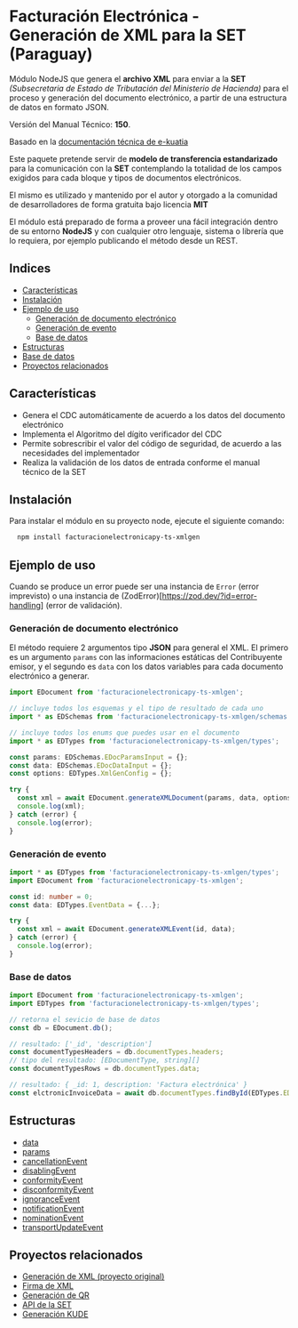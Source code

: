 # Facturación Electrónica - Generación de XML para la SET (Paraguay)

Módulo NodeJS que genera el **archivo XML** para enviar a la **SET** _(Subsecretaria de Estado de Tributación del Ministerio de Hacienda)_ para el proceso y generación del documento electrónico, a partir de una estructura de datos en formato JSON.

Versión del Manual Técnico: **150**.

Basado en la [documentación técnica de e-kuatia](https://www.dnit.gov.py/web/e-kuatia/documentacion-tecnica)

Este paquete pretende servir de **modelo de transferencia estandarizado** para la comunicación con la **SET** contemplando la totalidad de los campos exigidos para cada bloque y tipos de documentos electrónicos.

El mismo es utilizado y mantenido por el autor y otorgado a la comunidad de desarrolladores de forma gratuita bajo licencia **MIT**

El módulo está preparado de forma a proveer una fácil integración dentro de su entorno **NodeJS** y con cualquier otro lenguaje, sistema o librería que lo requiera, por ejemplo publicando el método desde un REST.

## Indices
- [Características](#características)
- [Instalación](#instalación)
- [Ejemplo de uso](#ejemplo-de-uso)
  - [Generación de documento electrónico](#generación-de-documento-electrónico)
  - [Generación de evento](#generación-de-evento)
  - [Base de datos](#base-de-datos)
- [Estructuras](#estructuras)
- [Base de datos](#base-de-datos)
- [Proyectos relacionados](#proyectos-relacionados)

## Características

- Genera el CDC automáticamente de acuerdo a los datos del documento electrónico
- Implementa el Algoritmo del dígito verificador del CDC
- Permite sobrescribir el valor del código de seguridad, de acuerdo a las necesidades del implementador
- Realiza la validación de los datos de entrada conforme el manual técnico de la SET

## Instalación

Para instalar el módulo en su proyecto node, ejecute el siguiente comando:

```bash
  npm install facturacionelectronicapy-ts-xmlgen
```

## Ejemplo de uso

Cuando se produce un error puede ser una instancia de `Error` (error imprevisto) o una instancia de (ZodError)[https://zod.dev/?id=error-handling] (error de validación).

### Generación de documento electrónico

El método requiere 2 argumentos tipo **JSON** para general el XML. El primero es un argumento `params` con las informaciones estáticas del Contribuyente emisor, y el segundo es `data` con los datos variables para cada documento electrónico a generar.


```ts
import EDocument from 'facturacionelectronicapy-ts-xmlgen';

// incluye todos los esquemas y el tipo de resultado de cada uno
import * as EDSchemas from 'facturacionelectronicapy-ts-xmlgen/schemas';

// incluye todos los enums que puedes usar en el documento
import * as EDTypes from 'facturacionelectronicapy-ts-xmlgen/types';

const params: EDSchemas.EDocParamsInput = {};
const data: EDSchemas.EDocDataInput = {};
const options: EDTypes.XmlGenConfig = {};

try {
  const xml = await EDocument.generateXMLDocument(params, data, options);
  console.log(xml);
} catch (error) {
  console.log(error);
}
```

### Generación de evento

```ts
import * as EDTypes from 'facturacionelectronicapy-ts-xmlgen/types';
import EDocument from 'facturacionelectronicapy-ts-xmlgen';

const id: number = 0;
const data: EDTypes.EventData = {...};

try {
  const xml = await EDocument.generateXMLEvent(id, data);
} catch (error) {
  console.log(error);
}

```


### Base de datos

```ts
import EDocument from 'facturacionelectronicapy-ts-xmlgen';
import EDTypes from 'facturacionelectronicapy-ts-xmlgen/types';

// retorna el sevicio de base de datos
const db = EDocument.db();

// resultado: ['_id', 'description']
const documentTypesHeaders = db.documentTypes.headers;
// tipo del resultado: [EDocumentType, string][]
const documentTypesRows = db.documentTypes.data;

// resultado: { _id: 1, description: 'Factura electrónica' }
const elctronicInvoiceData = await db.documentTypes.findById(EDTypes.EDocumentType.FACTURA_ELECTRONICA);
```

## Estructuras

- [data](https://github.com/Gabriel-ISS/facturacionelectronicapy-ts-xmlgen/blob/main/docs/data.md)
- [params](https://github.com/Gabriel-ISS/facturacionelectronicapy-ts-xmlgen/blob/main/docs/params.md)
- [cancellationEvent](https://github.com/Gabriel-ISS/facturacionelectronicapy-ts-xmlgen/blob/main/docs/cancellationEvent.md)
- [disablingEvent](https://github.com/Gabriel-ISS/facturacionelectronicapy-ts-xmlgen/blob/main/docs/disablingEvent.md)
- [conformityEvent](https://github.com/Gabriel-ISS/facturacionelectronicapy-ts-xmlgen/blob/main/docs/conformityEvent.md)
- [disconformityEvent](https://github.com/Gabriel-ISS/facturacionelectronicapy-ts-xmlgen/blob/main/docs/disconformityEvent.md)
- [ignoranceEvent](https://github.com/Gabriel-ISS/facturacionelectronicapy-ts-xmlgen/blob/main/docs/ignoranceEvent.md)
- [notificationEvent](https://github.com/Gabriel-ISS/facturacionelectronicapy-ts-xmlgen/blob/main/docs/notificationEvent.md)
- [nominationEvent](https://github.com/Gabriel-ISS/facturacionelectronicapy-ts-xmlgen/blob/main/docs/nominationEvent.md)
- [transportUpdateEvent](https://github.com/Gabriel-ISS/facturacionelectronicapy-ts-xmlgen/blob/main/docs/transportUpdateEvent.md)

## Proyectos relacionados

- [Generación de XML (proyecto original)](https://www.npmjs.com/package/facturacionelectronicapy-xmlgen)
- [Firma de XML](https://www.npmjs.com/package/facturacionelectronicapy-xmlsign)
- [Generación de QR](https://www.npmjs.com/package/facturacionelectronicapy-qrgen)
- [API de la SET](https://www.npmjs.com/package/facturacionelectronicapy-setapi)
- [Generación KUDE](https://www.npmjs.com/package/facturacionelectronicapy-kude)

